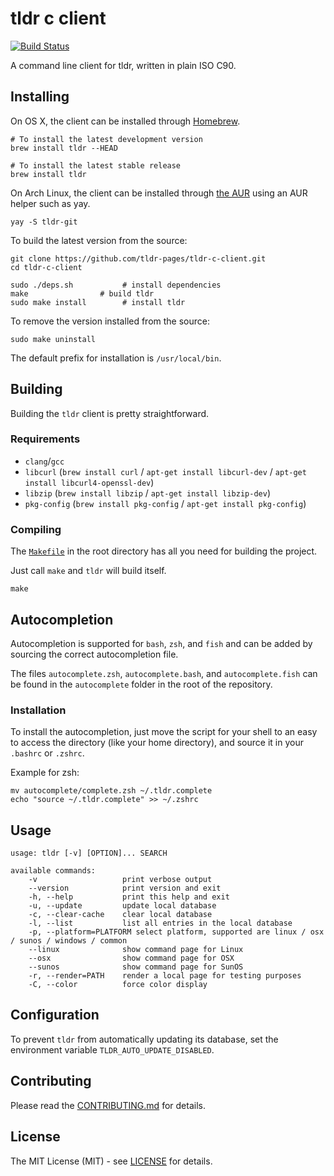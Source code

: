 # tldr c client

[![Build Status](https://img.shields.io/github/actions/workflow/status/tldr-pages/tldr-c-client/.github/workflows/tests.yml?branch=main)](https://github.com/tldr-pages/tldr-c-client/actions)

A command line client for tldr, written in plain ISO C90.

## Installing

On OS X, the client can be installed through [Homebrew](http://brew.sh/).

```shell
# To install the latest development version
brew install tldr --HEAD

# To install the latest stable release
brew install tldr
```

On Arch Linux, the client can be installed through [the AUR](https://aur.archlinux.org/packages/tldr-git) using an AUR helper such as yay.

```shell
yay -S tldr-git
```

To build the latest version from the source:

```shell
git clone https://github.com/tldr-pages/tldr-c-client.git
cd tldr-c-client

sudo ./deps.sh           # install dependencies
make                # build tldr
sudo make install        # install tldr
```

To remove the version installed from the source:

```shell
sudo make uninstall
```

The default prefix for installation is `/usr/local/bin`.


## Building

Building the `tldr` client is pretty straightforward.

### Requirements

- `clang`/`gcc`
- `libcurl` (`brew install curl` / `apt-get install libcurl-dev` / `apt-get install libcurl4-openssl-dev`)
- `libzip` (`brew install libzip` / `apt-get install libzip-dev`)
- `pkg-config` (`brew install pkg-config` / `apt-get install pkg-config`)

### Compiling

The [`Makefile`](https://github.com/tldr-pages/tldr-c-client/blob/master/Makefile)
in the root directory has all you need for building the project.

Just call `make` and `tldr` will build itself.

```shell
make
```

## Autocompletion

Autocompletion is supported for `bash`, `zsh`, and `fish` and can be added by sourcing
the correct autocompletion file.

The files `autocomplete.zsh`, `autocomplete.bash`, and `autocomplete.fish` can be found in the `autocomplete`
folder in the root of the repository.

### Installation

To install the autocompletion, just move the script for your shell to an easy
to access the directory (like your home directory), and source it in your `.bashrc` or `.zshrc`.

Example for zsh:

```shell
mv autocomplete/complete.zsh ~/.tldr.complete
echo "source ~/.tldr.complete" >> ~/.zshrc
```

## Usage

```shell
usage: tldr [-v] [OPTION]... SEARCH

available commands:
    -v                   print verbose output          
    --version            print version and exit        
    -h, --help           print this help and exit      
    -u, --update         update local database         
    -c, --clear-cache    clear local database          
    -l, --list           list all entries in the local database
    -p, --platform=PLATFORM select platform, supported are linux / osx / sunos / windows / common
    --linux              show command page for Linux   
    --osx                show command page for OSX     
    --sunos              show command page for SunOS   
    -r, --render=PATH    render a local page for testing purposes
    -C, --color          force color display
```

## Configuration

To prevent `tldr` from automatically updating its database, set the environment variable `TLDR_AUTO_UPDATE_DISABLED`.

## Contributing

Please read the [CONTRIBUTING.md](https://github.com/tldr-pages/tldr-c-client/blob/master/CONTRIBUTING.md) for details.

## License

The MIT License (MIT) - see [LICENSE](https://github.com/tldr-pages/tldr-c-client/blob/master/LICENSE) for details.
